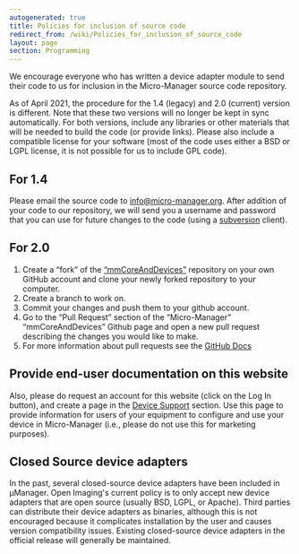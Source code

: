 ```yaml
---
autogenerated: true
title: Policies for inclusion of source code
redirect_from: /wiki/Policies_for_inclusion_of_source_code
layout: page
section: Programming
---
```


We encourage everyone who has written a device adapter module to send
their code to us for inclusion in the Micro-Manager source code
repository.

As of April 2021, the procedure for the 1.4 (legacy) and 2.0 (current)
version is different. Note that these two versions will no longer be
kept in sync automatically. For both versions, include any libraries or
other materials that will be needed to build the code (or provide
links). Please also include a compatible license for your software (most
of the code uses either a BSD or LGPL license, it is not possible for us
to include GPL code).

## For 1.4

Please email the source code to <info@micro-manager.org>. After addition
of your code to our repository, we will send you a username and password
that you can use for future changes to the code (using a
[subversion](http://subversion.tigris.org/) client).

## For 2.0

1.  Create a “fork” of the
    [“mmCoreAndDevices”](https://github.com/micro-manager/mmCoreAndDevices)
    repository on your own GitHub account and clone your newly forked
    repository to your computer.
2.  Create a branch to work on.
3.  Commit your changes and push them to your github account.
4.  Go to the “Pull Request” section of the “Micro-Manager”
    “mmCoreAndDevices” Github page and open a new pull request
    describing the changes you would like to make.
5.  For more information about pull requests see the [GitHub
    Docs](https://docs.github.com/en/github/collaborating-with-issues-and-pull-requests/creating-a-pull-request)

## Provide end-user documentation on this website

Also, please do request an account for this website (click on the Log In
button), and create a page in the [Device
Support](Device_Support "wikilink") section. Use this page to provide
information for users of your equipment to configure and use your device
in Micro-Manager (i.e., please do not use this for marketing purposes).

## Closed Source device adapters

In the past, several closed-source device adapters have been included in
µManager. Open Imaging's current policy is to only accept new device
adapters that are open source (usually BSD, LGPL, or Apache). Third
parties can distribute their device adapters as binaries, although this
is not encouraged because it complicates installation by the user and
causes version compatibility issues. Existing closed-source device
adapters in the official release will generally be maintained.
